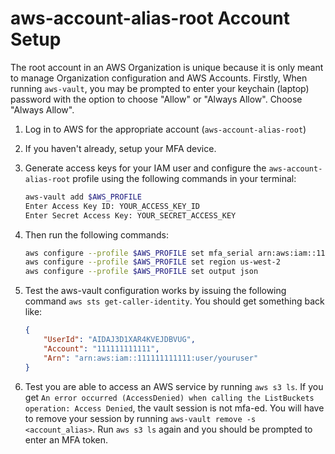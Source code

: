 # aws-account-alias-root Account Setup

The root account in an AWS Organization is unique because it is only meant to manage Organization configuration and AWS Accounts. Firstly, When running `aws-vault`, you may be prompted to enter your keychain (laptop) password with the option to choose "Allow" or "Always Allow". Choose "Always Allow".

1. Log in to AWS for the appropriate account (`aws-account-alias-root`)
1. If you haven't already, setup your MFA device.
1. Generate access keys for your IAM user and configure the `aws-account-alias-root` profile using the following commands in your terminal:

   ```bash
   aws-vault add $AWS_PROFILE
   Enter Access Key ID: YOUR_ACCESS_KEY_ID
   Enter Secret Access Key: YOUR_SECRET_ACCESS_KEY
   ```

1. Then run the following commands:

   ```bash
   aws configure --profile $AWS_PROFILE set mfa_serial arn:aws:iam::111111111111:mfa/YOUR_IAM_USER_NAME
   aws configure --profile $AWS_PROFILE set region us-west-2
   aws configure --profile $AWS_PROFILE set output json
   ```

1. Test the aws-vault configuration works by issuing the following command `aws sts get-caller-identity`. You should get something back like:

    ```json
    {
        "UserId": "AIDAJ3D1XAR4KVEJDBVUG",
        "Account": "111111111111",
        "Arn": "arn:aws:iam::111111111111:user/youruser"
    }

1. Test you are able to access an AWS service by running `aws s3 ls`. If you get `An error occurred (AccessDenied) when calling the ListBuckets operation: Access Denied`, the vault session is not mfa-ed. You will have to remove your session by running `aws-vault remove -s <account_alias>`. Run `aws s3 ls` again and you should be prompted to enter an MFA token.
